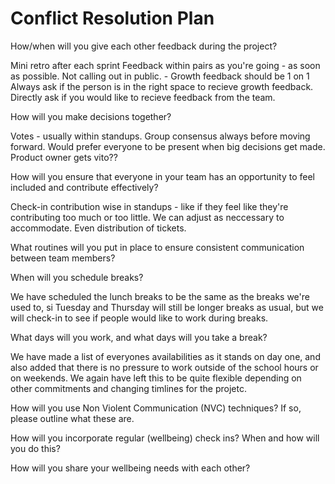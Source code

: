 # Conflict Resolution Plan

How/when will you give each other feedback during the project?

Mini retro after each sprint
Feedback within pairs as you're going - as soon as possible.
Not calling out in public. - Growth feedback should be 1 on 1
Always ask if the person is in the right space to recieve growth feedback.
Directly ask if you would like to recieve feedback from the team.


How will you make decisions together?

Votes - usually within standups.
Group consensus always before moving forward.
Would prefer everyone to be present when big decisions get made.
Product owner gets vito??


How will you ensure that everyone in your team has an opportunity to feel included and contribute effectively?

Check-in contribution wise in standups - like if they feel like they're contributing too much or too little. We can adjust as neccessary to accommodate.
Even distribution of tickets.

What routines will you put in place to ensure consistent communication between team members?



When will you schedule breaks?

We have scheduled the lunch breaks to be the same as the breaks we're used to,
si Tuesday and Thursday will still be longer breaks as usual, but we will check-in to see if people would like to work during breaks.


What days will you work, and what days will you take a break?

We have made a list of everyones availabilities as it stands on day one, 
and also added that there is no pressure to work outside of the school hours or on weekends.
We again have left this to be quite flexible depending on other commitments and changing timlines for the projetc.

How will you use Non Violent Communication (NVC) techniques? If so, please outline what these are.


How will you incorporate regular (wellbeing) check ins? When and how will you do this?


How will you share your wellbeing needs with each other?


